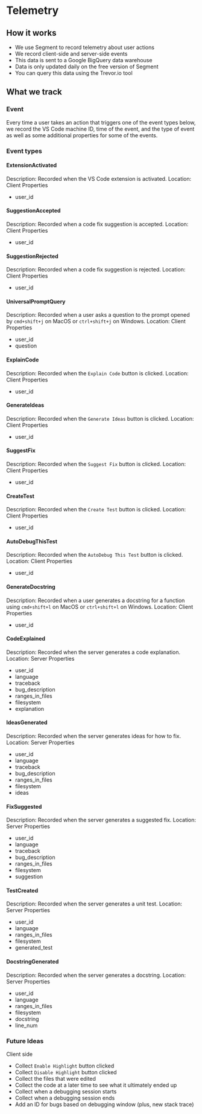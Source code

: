 # Telemetry

## How it works

- We use Segment to record telemetry about user actions
- We record client-side and server-side events
- This data is sent to a Google BigQuery data warehouse
- Data is only updated daily on the free version of Segment
- You can query this data using the Trevor.io tool

## What we track

### Event

Every time a user takes an action that triggers one of the event types below,
we record the VS Code machine ID, time of the event, and the type of event as
well as some additional properties for some of the events.

### Event types

#### ExtensionActivated

Description: Recorded when the VS Code extension is activated.
Location: Client
Properties
- user_id

#### SuggestionAccepted

Description: Recorded when a code fix suggestion is accepted.
Location: Client
Properties
- user_id

#### SuggestionRejected

Description: Recorded when a code fix suggestion is rejected.
Location: Client
Properties
- user_id

#### UniversalPromptQuery

Description: Recorded when a user asks a question to the prompt opened by `cmd+shift+j` 
on MacOS or `ctrl+shift+j` on Windows.
Location: Client
Properties
- user_id
- question

#### ExplainCode

Description: Recorded when the `Explain Code` button is clicked.
Location: Client
Properties
- user_id

#### GenerateIdeas

Description: Recorded when the `Generate Ideas` button is clicked.
Location: Client
Properties
- user_id

#### SuggestFix

Description: Recorded when the `Suggest Fix` button is clicked.
Location: Client
Properties
- user_id

#### CreateTest

Description: Recorded when the `Create Test` button is clicked.
Location: Client
Properties
- user_id

#### AutoDebugThisTest

Description: Recorded when the `AutoDebug This Test` button is clicked.
Location: Client
Properties
- user_id

#### GenerateDocstring

Description: Recorded when a user generates a docstring for a function
using `cmd+shift+l` on MacOS or `ctrl+shift+l` on Windows.
Location: Client
Properties
- user_id

#### CodeExplained

Description: Recorded when the server generates a code explanation.
Location: Server
Properties
- user_id
- language
- traceback
- bug_description
- ranges_in_files
- filesystem
- explanation

#### IdeasGenerated

Description: Recorded when the server generates ideas for how to fix.
Location: Server
Properties
- user_id
- language
- traceback
- bug_description
- ranges_in_files
- filesystem
- ideas

#### FixSuggested

Description: Recorded when the server generates a suggested fix.
Location: Server
Properties
- user_id
- language
- traceback
- bug_description
- ranges_in_files
- filesystem
- suggestion

#### TestCreated

Description: Recorded when the server generates a unit test.
Location: Server
Properties
- user_id
- language
- ranges_in_files
- filesystem
- generated_test

#### DocstringGenerated

Description: Recorded when the server generates a docstring.
Location: Server
Properties
- user_id
- language
- ranges_in_files
- filesystem
- docstring
- line_num

### Future Ideas

Client side
- Collect `Enable Highlight` button clicked
- Collect `Disable Highlight` button clicked
- Collect the files that were edited
- Collect the code at a later time to see what it ultimately ended up
- Collect when a debugging session starts
- Collect when a debugging session ends
- Add an ID for bugs based on debugging window (plus, new stack trace)